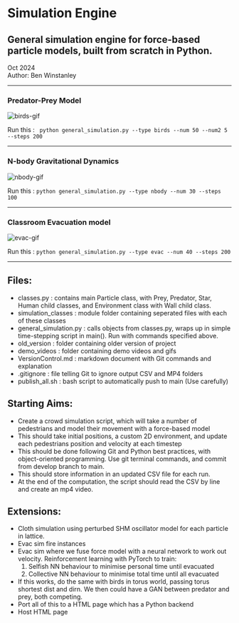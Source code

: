 # Simulation Engine
## General simulation engine for force-based particle models, built from scratch in Python.
Oct 2024 \
Author: Ben Winstanley

----

### Predator-Prey Model


![birds-gif](https://github.com/benw000/Crowd-Simulation/blob/main/demo_videos/birds_demo.gif)

Run this :  ``` python general_simulation.py --type birds --num 50 --num2 5 --steps 200```

--- 

### N-body Gravitational Dynamics


![nbody-gif](https://github.com/benw000/Crowd-Simulation/blob/main/demo_videos/nbody_demo.gif)

Run this :  ``` python general_simulation.py --type nbody --num 30 --steps 100 ```

---

### Classroom Evacuation model


![evac-gif](https://github.com/benw000/Crowd-Simulation/blob/main/demo_videos/evac_demo.gif)

Run this :  ``` python general_simulation.py --type evac --num 40 --steps 200 ```

---




Files:
---

- classes.py : contains main Particle class, with Prey, Predator, Star, Human child classes, and Environment class with Wall child class.
- simulation_classes : module folder containing seperated files with each of these classes
- general_simulation.py : calls objects from classes.py, wraps up in simple time-stepping script in main(). Run with commands specified above.
- old_version : folder containing older version of project
- demo_videos : folder containing demo videos and gifs
- VersionControl.md : markdown document with Git commands and explanation
- .gitignore : file telling Git to ignore output CSV and MP4 folders
- publish_all.sh : bash script to automatically push to main (Use carefully)

Starting Aims:
----
- Create a crowd simulation script, which will take a number of pedestrians and model their movement with a force-based model
- This should take initial positions, a custom 2D environment, and update each pedestrians position and velocity at each timestep
- This should be done following Git and Python best practices, with object-oriented programming. Use git terminal commands, and commit from develop branch to main.
- This should store information in an updated CSV file for each run.
- At the end of the computation, the script should read the CSV by line and create an mp4 video.

Extensions:
-----
- Cloth simulation using perturbed SHM oscillator model for each particle in lattice.
- Evac sim fire instances
- Evac sim where we fuse force model with a neural network to work out velocity. Reinforcement learning with PyTorch to train:
    1. Selfish NN behaviour to minimise personal time until evacuated
    2. Collective NN behaviour to minimise total time until all evacuated
- If this works, do the same with birds in torus world, passing torus shortest dist and dirn. We then could have a GAN between predator and prey, both competing.
- Port all of this to a HTML page which has a Python backend
- Host HTML page 
